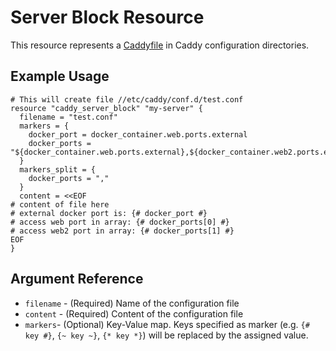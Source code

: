 # Server Block Resource

This resource represents a [Caddyfile](https://caddyserver.com/docs/caddyfile) in Caddy configuration directories.

## Example Usage

```hcl
# This will create file //etc/caddy/conf.d/test.conf
resource "caddy_server_block" "my-server" {
  filename = "test.conf"
  markers = {
    docker_port = docker_container.web.ports.external
    docker_ports = "${docker_container.web.ports.external},${docker_container.web2.ports.external}"
  }
  markers_split = {
    docker_ports = ","
  }
  content = <<EOF
# content of file here
# external docker port is: {# docker_port #}
# access web port in array: {# docker_ports[0] #}
# access web2 port in array: {# docker_ports[1] #}
EOF
}
```

## Argument Reference

* `filename` - (Required) Name of the configuration file
* `content` - (Required) Content of the configuration file
* `markers`- (Optional) Key-Value map. Keys specified as marker (e.g. `{# key #}`, `{~ key ~}`, `{* key *}`) will be replaced by the assigned value.